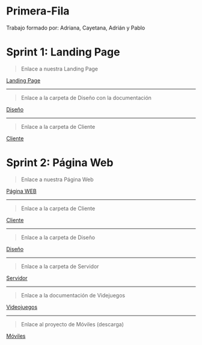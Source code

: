 # Primera-Fila

Trabajo formado por: Adriana, Cayetana, Adrián y Pablo

# Sprint 1: Landing Page

>Enlace a nuestra Landing Page

[Landing Page](https://github.com/ppolo1/Primera-Fila/tree/main/SPRINT%20I-PRIMERA%20FILA/LANDING%20PAGE-EON%20LUX%20ANTIQUES)

---
>Enlace a la carpeta de Diseño con la documentación

[Diseño](https://github.com/ppolo1/Primera-Fila/blob/main/SPRINT%20I-PRIMERA%20FILA/GU%C3%8DA%20DE%20ESTILO%20EON%20LUX%20ANTIQUES.pdf)

---
>Enlace a la carpeta de Cliente

[Cliente](https://github.com/ppolo1/Primera-Fila/blob/main/SPRINT%20I-PRIMERA%20FILA/VALIDACIONES%20Y%20REQUERIMIENTOS%20EON%20LUX%20ANTIQUES.pdf)


# Sprint 2: Página Web

> Enlace a nuestra Página Web

[Página WEB](https://github.com/ppolo1/Primera-Fila/tree/master)

---

>Enlace a la carpeta de Cliente

[Cliente](https://github.com/ppolo1/Primera-Fila/tree/main/SPRINT%20II%20-%20PRIMERA%20FILA/CLIENTE)

---
>Enlace a la carpeta de Diseño

[Diseño](https://github.com/ppolo1/Primera-Fila/blob/main/SprintII/GU%C3%8DA%20DE%20ESTILO%20EON%20LUX%20ANTIQUES.pdf)

---
>Enlace a la carpeta de Servidor

[Servidor]()

---
>Enlace a la documentación de Videjuegos

[Videojuegos](https://github.com/ppolo1/Primera-Fila/blob/main/SprintII/Videojuegos.pdf)

---
>Enlace al proyecto de Móviles (descarga)

[Móviles](https://github.com/ppolo1/Primera-Fila/blob/main/SprintII/M%C3%B3viles.rar)
